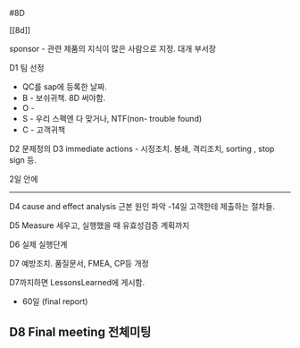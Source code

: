 
#8D

[[8d]]

sponsor - 관련 제품의 지식이 많은 사람으로 지정. 대개 부서장


D1 팀 선정 
- QC를 sap에 등록한 날짜.
- B - 보쉬귀책. 8D 써야함.
- O -  
- S -  우리 스펙엔 다 맞거나, NTF(non- trouble found)
- C - 고객귀책

D2 문제정의
D3 immediate actions - 시정조치. 봉쇄, 격리조치, sorting , stop sign 등.

2일 안에

---

D4 cause and effect analysis 근본 원인 파악
-14일 고객한테 제출하는 절차들.


D5 Measure 세우고, 실행했을 때 유효성검증 계획까지

D6 실제 실행단계

D7 예방조치. 품질문서, FMEA, CP등 개정

D7까지하면 LessonsLearned에 게시함.

- 60일 (final report)


D8 Final meeting 전체미팅 
-







